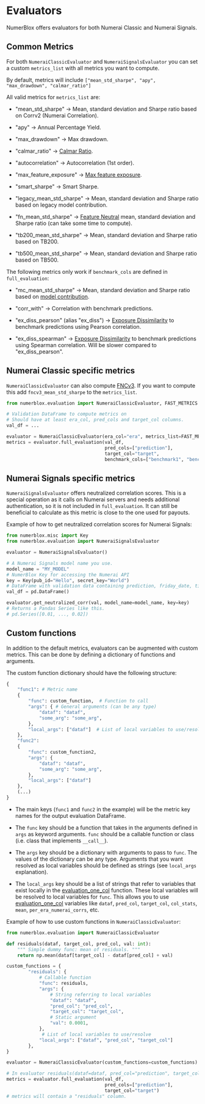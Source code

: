 # Evaluators

NumerBlox offers evaluators for both Numerai Classic and Numerai Signals.

## Common Metrics

For both `NumeraiClassicEvaluator` and `NumeraiSignalsEvaluator` you can set a custom `metrics_list` with all metrics you want to compute.

By default, metrics will include `["mean_std_sharpe", "apy", "max_drawdown", "calmar_ratio"]`

All valid metrics for `metrics_list` are:

- "mean_std_sharpe" -> Mean, standard deviation and Sharpe ratio based on Corrv2 (Numerai Correlation).

- "apy" -> Annual Percentage Yield.

- "max_drawdown" -> Max drawdown.

- "calmar_ratio" -> [Calmar Ratio](https://www.investopedia.com/terms/c/calmarratio.asp).

- "autocorrelation" -> Autocorrelation (1st order).

- "max_feature_exposure" -> [Max feature exposure](https://forum.numer.ai/t/model-diagnostics-feature-exposure/899).

- "smart_sharpe" -> Smart Sharpe.

- "legacy_mean_std_sharpe" -> Mean, standard deviation and Sharpe ratio based on legacy model contribution.

- "fn_mean_std_sharpe" -> [Feature Neutral](https://docs.numer.ai/tournament/feature-neutral-correlation) mean, standard deviation and Sharpe ratio (can take some time to compute).

- "tb200_mean_std_sharpe" -> Mean, standard deviation and Sharpe ratio based on TB200.

- "tb500_mean_std_sharpe" -> Mean, standard deviation and Sharpe ratio based on TB500.

The following metrics only work if `benchmark_cols` are defined in `full_evaluation`:

- "mc_mean_std_sharpe" -> Mean, standard deviation and Sharpe ratio based on [model contribution](https://forum.numer.ai/t/mmc-staking-starts-jan-2-2024/6827).

- "corr_with" -> Correlation with benchmark predictions.

- "ex_diss_pearson" (alias "ex_diss") -> [Exposure Dissimilarity](https://forum.numer.ai/t/true-contribution-details/5128/4) to benchmark predictions using Pearson correlation.

- "ex_diss_spearman" -> [Exposure Dissimilarity](https://forum.numer.ai/t/true-contribution-details/5128/4) to benchmark predictions using Spearman correlation. Will be slower compared to "ex_diss_pearson".

## Numerai Classic specific metrics

`NumeraiClassicEvaluator` can also compute [FNCv3](https://docs.numer.ai/numerai-tournament/scoring/feature-neutral-correlation#fnc-on-the-website). If you want to compute this add `fncv3_mean_std_sharpe` to the `metrics_list`.

```py
from numerblox.evaluation import NumeraiClassicEvaluator, FAST_METRICS

# Validation DataFrame to compute metrics on
# Should have at least era_col, pred_cols and target_col columns.
val_df = ...

evaluator = NumeraiClassicEvaluator(era_col="era", metrics_list=FAST_METRICS)
metrics = evaluator.full_evaluation(val_df, 
                                    pred_cols=["prediction"], 
                                    target_col="target",
                                    benchmark_cols=["benchmark1", "benchmark2"])
```

## Numerai Signals specific metrics

`NumeraiSignalsEvaluator` offers neutralized correlation scores. This is a special operation as it calls on Numerai servers and needs additional authentication, so it is not included in `full_evaluation`. It can still be beneficial to calculate as this metric is close to the one used for payouts.

Example of how to get neutralized correlation scores for Numerai Signals:
```py
from numerblox.misc import Key
from numerblox.evaluation import NumeraiSignalsEvaluator

evaluator = NumeraiSignalsEvaluator()

# A Numerai Signals model name you use.
model_name = "MY_MODEL"
# NumerBlox Key for accessing the Numerai API
key = Key(pub_id="Hello", secret_key="World")
# DataFrame with validation data containing prediction, friday_date, ticker and data_type columns
val_df = pd.DataFrame()

evaluator.get_neutralized_corr(val, model_name=model_name, key=key)
# Returns a Pandas Series like this.
# pd.Series([0.01, ..., 0.02])
```

## Custom functions

In addition to the default metrics, evaluators can be augmented with custom metrics. This can be done by defining a dictionary of functions and arguments.

The custom function dictionary should have the following structure:
```py
{
    "func1": # Metric name
    {
        "func": custom_function,  # Function to call
        "args": { # General arguments (can be any type)
            "dataf": "dataf",
            "some_arg": "some_arg",
        },
        "local_args": ["dataf"]  # List of local variables to use/resolve
    },
    "func2":
    {
        "func": custom_function2,
        "args": { 
            "dataf": "dataf",
            "some_arg": "some_arg",
        },
        "local_args": ["dataf"]
    },
    (...)
}
```

- The main keys (`func1` and `func2` in the example) will be the metric key names for the output evaluation DataFrame.

- The `func` key should be a function that takes in the arguments defined in `args` as keyword arguments. `func` should be a callable function or class (i.e. class that implements `__call__`).

- The `args` key should be a dictionary with arguments to pass to `func`. The values of the dictionary can be any type. Arguments that you want resolved as local variables should be defined as strings (see `local_args` explanation).

- The `local_args` key should be a list of strings that refer to variables that exist locally in the [evaluation_one_col](https://crowdcent.github.io/numerblox/api/#numerblox.evaluation.BaseEvaluator.evaluation_one_col) function. These local variables will be resolved to local variables for `func`. This allows you to use [evaluation_one_col](https://crowdcent.github.io/numerblox/api/#numerblox.evaluation.BaseEvaluator.evaluation_one_col) variables like `dataf`, `pred_col`, `target_col`, `col_stats`, `mean`, `per_era_numerai_corrs`, etc.


Example of how to use custom functions in `NumeraiClassicEvaluator`:
```py
from numerblox.evaluation import NumeraiClassicEvaluator

def residuals(dataf, target_col, pred_col, val: int):
    """ Simple dummy func: mean of residuals. """
    return np.mean(dataf[target_col] - dataf[pred_col] + val)

custom_functions = {
        "residuals": {
            # Callable function
            "func": residuals,
            "args": {
                # String referring to local variables
                "dataf": "dataf", 
                "pred_col": "pred_col",
                "target_col": "target_col",
                # Static argument
                "val": 0.0001,
            },
             # List of local variables to use/resolve
            "local_args": ["dataf", "pred_col", "target_col"] 
        },
}

evaluator = NumeraiClassicEvaluator(custom_functions=custom_functions)

# In evaluator residuals(dataf=dataf, pred_col="prediction", target_col="target", val="0.0001) is called.
metrics = evaluator.full_evaluation(val_df, 
                                    pred_cols=["prediction"], 
                                    target_col="target")
# metrics will contain a "residuals" column.
```